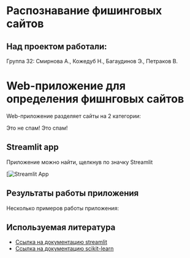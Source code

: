 # Распознавание фишинговых сайтов 

## Над проектом работали:

Группа 32: Смирнова А., Кожедуб Н., Багаудинов Э., Петраков В.

# Web-приложение для определения фишнговых сайтов
Web-приложение разделяет сайты на 2 категории:

Это не спам!
Это спам!

## Streamlit app
Приложение можно найти, щелкнув по значку Streamlit

[![Streamlit App]((https://smirnovaanastasia1234-final-hw-streamlit-sq0yb0.streamlit.app/))

## Результаты работы приложения
Несколько примеров работы приложения:

## Используемая литература
* [Ссылка на документацию streamlit](https://docs.streamlit.io/)
* [Ссылка на документацию scikit-learn](https://scikit-learn.org/)
